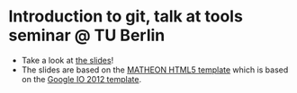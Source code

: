 # Introduction to git, talk at tools seminar @ TU Berlin

* Take a look at [the slides](http://andrenarchy.github.com/talk-git/)!
* The slides are based on the [MATHEON HTML5 template](https://github.com/nschloe/matheon-html5-template) which is based on the [Google IO 2012 template](http://code.google.com/p/io-2012-slides/).
